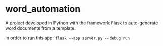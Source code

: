 # word_automation

A project developed in Python with the framework Flask to auto-generate word documents from a template.

in order to run this app:
`flask --app server.py --debug run`